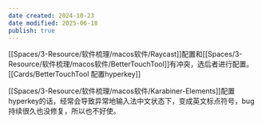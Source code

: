 ```yaml
---
date created: 2024-10-23
date modified: 2025-06-18
publish: true
---
```


[[Spaces/3-Resource/软件梳理/macos软件/Raycast]]配置和[[Spaces/3-Resource/软件梳理/macos软件/BetterTouchTool]]有冲突，选后者进行配置。[[Cards/BetterTouchTool 配置hyperkey]]

[[Spaces/3-Resource/软件梳理/macos软件/Karabiner-Elements]]配置hyperkey的话，经常会导致异常地输入法中文状态下，变成英文标点符号，bug持续很久也没修复，所以也不好使。
